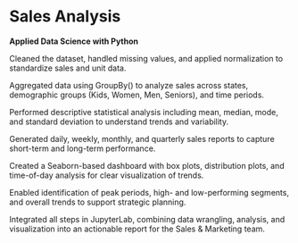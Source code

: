 # Sales Analysis
**Applied Data Science with Python**

Cleaned the dataset, handled missing values, and applied normalization to standardize sales and unit data.

Aggregated data using GroupBy() to analyze sales across states, demographic groups (Kids, Women, Men, Seniors), and time periods.

Performed descriptive statistical analysis including mean, median, mode, and standard deviation to understand trends and variability.

Generated daily, weekly, monthly, and quarterly sales reports to capture short-term and long-term performance.

Created a Seaborn-based dashboard with box plots, distribution plots, and time-of-day analysis for clear visualization of trends.

Enabled identification of peak periods, high- and low-performing segments, and overall trends to support strategic planning.

Integrated all steps in JupyterLab, combining data wrangling, analysis, and visualization into an actionable report for the Sales & Marketing team.
